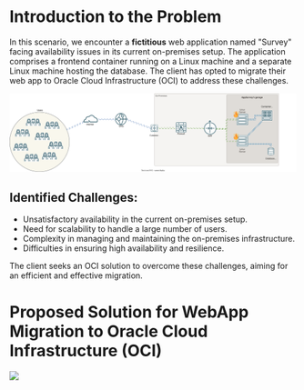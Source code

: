 # Introduction to the Problem

In this scenario, we encounter a **fictitious** web application named "Survey" facing availability issues in its current on-premises setup. The application comprises a frontend container running on a Linux machine and a separate Linux machine hosting the database. The client has opted to migrate their web app to Oracle Cloud Infrastructure (OCI) to address these challenges.

![Reference Architecture](onpremisses/img/on-premisses-architecture.svg)

## Identified Challenges:

- Unsatisfactory availability in the current on-premises setup.
- Need for scalability to handle a large number of users.
- Complexity in managing and maintaining the on-premises infrastructure.
- Difficulties in ensuring high availability and resilience.

The client seeks an OCI solution to overcome these challenges, aiming for an efficient and effective migration.

# Proposed Solution for WebApp Migration to Oracle Cloud Infrastructure (OCI)

[<img src="https://miro.medium.com/v2/resize:fit:600/0*o2B_88iiJNCDXzgd.png">](cloud/README.md)
